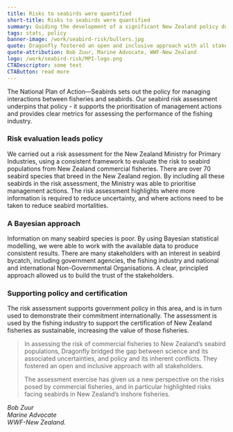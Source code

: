 ```yaml
---
title: Risks to seabirds were quantified
short-title: Risks to seabirds were quantified
summary: Guiding the development of a significant New Zealand policy document
tags: stats, policy
banner-image: /work/seabird-risk/bullers.jpg
quote: Dragonfly fostered an open and inclusive approach with all stakeholders.
quote-attribution: Bob Zuur, Marine Advocate, WWF-New Zealand
logo: /work/seabird-risk/MPI-logo.png
CTADescriptor: some text
CTAButton: read more
---
```


The National Plan of Action&mdash;Seabirds sets out the policy for managing
interactions between fisheries and seabirds. Our seabird risk assessment
underpins that policy - it supports the prioritisation of management actions
and provides clear metrics for assessing the performance of the fishing
industry.

<!--more-->

### Risk evaluation leads policy

We carried out a risk assessment for the New Zealand Ministry for Primary Industries, using a consistent
framework to evaluate the risk to seabird populations from New Zealand commercial fisheries. There are over 70 seabird
species that breed in the New Zealand region. By including all these seabirds in the
risk assessment, the Ministry was able to prioritise management actions. The risk assessment highlights
where more information is required to reduce uncertainty, and where actions need to be taken to reduce seabird mortalities.

### A Bayesian approach

Information on many seabird species is poor. By using Bayesian statistical modelling, we were able to work with
the available data to produce consistent results. There are many stakeholders with an interest in seabird
bycatch, including government agencies, the fishing industry and national and international Non-Governmental Organisations.
A clear, principled approach allowed us to build the trust of the stakeholders.

### Supporting policy and certification

The risk assessment supports government policy in this area, and is in turn used to demonstrate their commitment internationally. The assessment
is used by the fishing industry to support the certification of New Zealand fisheries as sustainable, increasing the value of those fisheries.

> In assessing the risk of commercial fisheries to New Zealand’s seabird populations,
> Dragonfly bridged the gap between science and its associated uncertainties, and policy
> and its inherent conflicts. They fostered an open and inclusive approach with all stakeholders.
>
> The assessment exercise has given us a new perspective on the risks posed by commercial fisheries, and in particular highlighted risks facing seabirds in New Zealand’s inshore fisheries.

<cite>Bob Zuur<br />
Marine Advocate<br />WWF-New Zealand.</cite>
